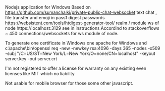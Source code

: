 Nodejs application for Windows
Based on https://github.com/sumanchalki/private-public-chat-websocket text chat , file transfer and emoji in pass1 digest passwords https://websistent.com/tools/htdigest-generator-tool/ realm / module ws of node https://localhost:3129 see in instructions
Accordind to stackoverflows ~ 450 connections/websockets for ws module of node. 

To generate one certificate in Windows one apache for Windows and c:\apache\bin\openssl req -new -newkey rsa:4096 -days 365 -nodes -x509 -subj "/C=US/ST=New York/L=New York/O=none/CN=localhost" -keyout server.key -out server.crt

I'm not registered to offer a license for warranty on any existing even licenses like MIT which no liability

Not usable for mobile browser  for those some other javascript.
